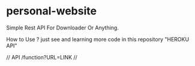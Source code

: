 # personal-website

Simple Rest API For Downloader Or Anything.

How to Use ?
just see and learning more code in this repository
"HEROKU API" 



// 
API /function?URL=LINK
//